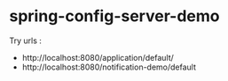# spring-config-server-demo
Try urls :
* http://localhost:8080/application/default/
* http://localhost:8080/notification-demo/default